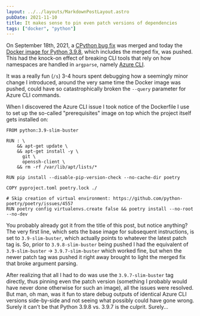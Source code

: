```yaml
---
layout: ../../layouts/MarkdownPostLayout.astro
pubDate: 2021-11-10
title: It makes sense to pin even patch versions of dependencies
tags: ["docker", "python"]
---
```

On September 18th, 2021, a [CPython bug fix](https://github.com/python/cpython/pull/28420 "bpo-45235: Fix argparse overrides namespace with subparser defaults") was merged and today the [Docker image for Python 3.9.8](https://hub.docker.com/layers/python/library/python/3.9.8/images/sha256-548c4f51ba411aebfee2baf188f2b97b172e78a2505d152a43a957a70b83fde8?context=explore "python:3.9.8 Docker image"), which includes the merged fix, was pushed. This had the knock-on effect of breaking CLI tools that rely on how namespaces are handled in `argparse`, namely [Azure CLI](https://github.com/Azure/azure-cli/issues/20269 "GitHub.com Azure/azure-cli issue: Global Arguments stop working in Python 3.9.8").

It was a really fun (`/s`) 3-4 hours spent debugging how a seemingly minor change I introduced, around the very same time the Docker image was pushed, could have so catastrophically broken the `--query` parameter for Azure CLI commands.

When I discovered the Azure CLI issue I took notice of the Dockerfile I use to set up the so-called "prerequisites" image on top which the project itself gets installed on:

```docker
FROM python:3.9-slim-buster

RUN : \
    && apt-get update \
    && apt-get install -y \
      git \
      openssh-client \
    && rm -rf /var/lib/apt/lists/*

RUN pip install --disable-pip-version-check --no-cache-dir poetry

COPY pyproject.toml poetry.lock ./

# Skip creation of virtual environment: https://github.com/python-poetry/poetry/issues/4557
RUN poetry config virtualenvs.create false && poetry install --no-root --no-dev
```

You probably already got it from the title of this post, but notice anything? The very first line, which sets the base image for subsequent instructions, is set to `3.9-slim-buster`, which actually points to whatever the latest patch tag is. So, prior to `3.9.8-slim-buster` being pushed I had the equivalent of `3.9-slim-buster` ->  `3.9.7-slim-buster` which worked fine, but when the newer patch tag was pushed it right away brought to light the merged fix that broke argument parsing.

After realizing that all I had to do was use the `3.9.7-slim-buster` tag directly, thus pinning even the patch version (something I probably would have never done otherwise for such an image), all the issues were resolved. But man, oh man, was it fun to stare debug outputs of identical Azure CLI versions side-by-side and not seeing what possibly could have gone wrong. Surely it can't be that Python 3.9.8 vs. 3.9.7 is the culprit. Surely...
